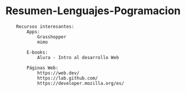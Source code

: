 # Resumen-Lenguajes-Pogramacion
        Recursos interesantes:
            Apps: 
                Grasshopper
                mimo

            E-books:
                Alura - Intro al desarrollo Web

            Páginas Web:
                https://web.dev/
                https://lab.github.com/
                https://developer.mozilla.org/es/
                